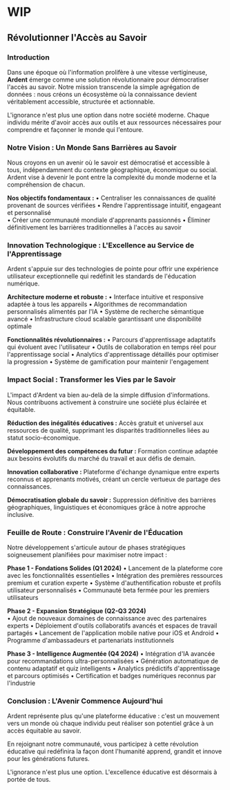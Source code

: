 # WIP

## Révolutionner l'Accès au Savoir

### Introduction

Dans une époque où l'information prolifère à une vitesse vertigineuse, **Ardent** émerge comme une solution révolutionnaire pour démocratiser l'accès au savoir. Notre mission transcende la simple agrégation de données : nous créons un écosystème où la connaissance devient véritablement accessible, structurée et actionnable.

L'ignorance n'est plus une option dans notre société moderne. Chaque individu mérite d'avoir accès aux outils et aux ressources nécessaires pour comprendre et façonner le monde qui l'entoure.

### Notre Vision : Un Monde Sans Barrières au Savoir

Nous croyons en un avenir où le savoir est démocratisé et accessible à tous, indépendamment du contexte géographique, économique ou social. Ardent vise à devenir le pont entre la complexité du monde moderne et la compréhension de chacun.

**Nos objectifs fondamentaux :**
• Centraliser les connaissances de qualité provenant de sources vérifiées
• Rendre l'apprentissage intuitif, engageant et personnalisé  
• Créer une communauté mondiale d'apprenants passionnés
• Éliminer définitivement les barrières traditionnelles à l'accès au savoir

### Innovation Technologique : L'Excellence au Service de l'Apprentissage

Ardent s'appuie sur des technologies de pointe pour offrir une expérience utilisateur exceptionnelle qui redéfinit les standards de l'éducation numérique.

**Architecture moderne et robuste :**
• Interface intuitive et responsive adaptée à tous les appareils
• Algorithmes de recommandation personnalisés alimentés par l'IA
• Système de recherche sémantique avancé
• Infrastructure cloud scalable garantissant une disponibilité optimale

**Fonctionnalités révolutionnaires :**
• Parcours d'apprentissage adaptatifs qui évoluent avec l'utilisateur
• Outils de collaboration en temps réel pour l'apprentissage social
• Analytics d'apprentissage détaillés pour optimiser la progression
• Système de gamification pour maintenir l'engagement

### Impact Social : Transformer les Vies par le Savoir

L'impact d'Ardent va bien au-delà de la simple diffusion d'informations. Nous contribuons activement à construire une société plus éclairée et équitable.

**Réduction des inégalités éducatives :** Accès gratuit et universel aux ressources de qualité, supprimant les disparités traditionnelles liées au statut socio-économique.

**Développement des compétences du futur :** Formation continue adaptée aux besoins évolutifs du marché du travail et aux défis de demain.

**Innovation collaborative :** Plateforme d'échange dynamique entre experts reconnus et apprenants motivés, créant un cercle vertueux de partage des connaissances.

**Démocratisation globale du savoir :** Suppression définitive des barrières géographiques, linguistiques et économiques grâce à notre approche inclusive.

### Feuille de Route : Construire l'Avenir de l'Éducation

Notre développement s'articule autour de phases stratégiques soigneusement planifiées pour maximiser notre impact :

**Phase 1 - Fondations Solides (Q1 2024)**
• Lancement de la plateforme core avec les fonctionnalités essentielles
• Intégration des premières ressources premium et curation experte
• Système d'authentification robuste et profils utilisateur personnalisés
• Communauté beta fermée pour les premiers utilisateurs

**Phase 2 - Expansion Stratégique (Q2-Q3 2024)**  
• Ajout de nouveaux domaines de connaissance avec des partenaires experts
• Déploiement d'outils collaboratifs avancés et espaces de travail partagés
• Lancement de l'application mobile native pour iOS et Android
• Programme d'ambassadeurs et partenariats institutionnels

**Phase 3 - Intelligence Augmentée (Q4 2024)**
• Intégration d'IA avancée pour recommandations ultra-personnalisées
• Génération automatique de contenu adaptatif et quiz intelligents
• Analytics prédictifs d'apprentissage et parcours optimisés
• Certification et badges numériques reconnus par l'industrie

### Conclusion : L'Avenir Commence Aujourd'hui

Ardent représente plus qu'une plateforme éducative : c'est un mouvement vers un monde où chaque individu peut réaliser son potentiel grâce à un accès équitable au savoir. 

En rejoignant notre communauté, vous participez à cette révolution éducative qui redéfinira la façon dont l'humanité apprend, grandit et innove pour les générations futures.

L'ignorance n'est plus une option. L'excellence éducative est désormais à portée de tous.